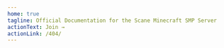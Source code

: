 ```yaml
---
home: true
tagline: Official Documentation for the Scane Minecraft SMP Server
actionText: Join →
actionLink: /404/
---
```

